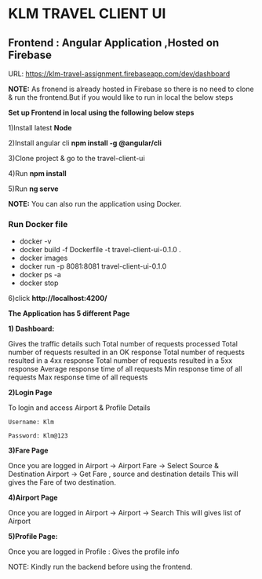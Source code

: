 KLM TRAVEL CLIENT UI
====================

## Frontend : Angular Application ,Hosted on Firebase 
URL: https://klm-travel-assignment.firebaseapp.com/dev/dashboard

**NOTE:**
As fronend is already hosted in Firebase so there is no need to clone & run the frontend.But if you would like to run in local the below steps

**Set up Frontend in local using the following below steps**

1)Install latest **Node**

2)Install angular cli **npm install -g @angular/cli**

3)Clone project & go to the travel-client-ui

4)Run **npm install**

5)Run **ng serve**

**NOTE:**
You can also run the application using Docker.

### Run Docker file 
* docker -v
* docker build -f Dockerfile -t travel-client-ui-0.1.0 .
* docker images
* docker run -p 8081:8081 travel-client-ui-0.1.0
* docker ps -a
* docker stop <container-id>

6)click **http://localhost:4200/**


**The Application has 5 different Page**

**1) Dashboard:**

Gives the traffic details such
Total number of requests processed
Total number of requests resulted in an OK response
Total number of requests resulted in a 4xx response
Total number of requests resulted in a 5xx response
Average response time of all requests
Min response time of all requests
Max response time of all requests

**2)Login Page**

To login and access Airport & Profile Details

`Username: Klm`

`Password: Klm@123`

**3)Fare Page**

Once you are logged in Airport -> Airport Fare -> Select Source & Destination Airport -> Get Fare , source and destination details
This will gives the Fare of two destination.

**4)Airport Page**

Once you are logged in Airport -> Airport -> Search 
This will gives list of Airport

**5)Profile Page:**

Once you are logged in Profile : Gives the profile info

NOTE: Kindly run the backend before using the frontend. 

